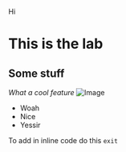 Hi
# This is the lab #
## Some stuff ##
*What a cool feature*
![Image](https://images.unsplash.com/photo-1541701494587-cb58502866ab?ixlib=rb-1.2.1&ixid=MnwxMjA3fDB8MHxwaG90by1wYWdlfHx8fGVufDB8fHx8&auto=format&fit=crop&w=1770&q=80)
* Woah
* Nice
* Yessir

To add in inline code do this `exit`
